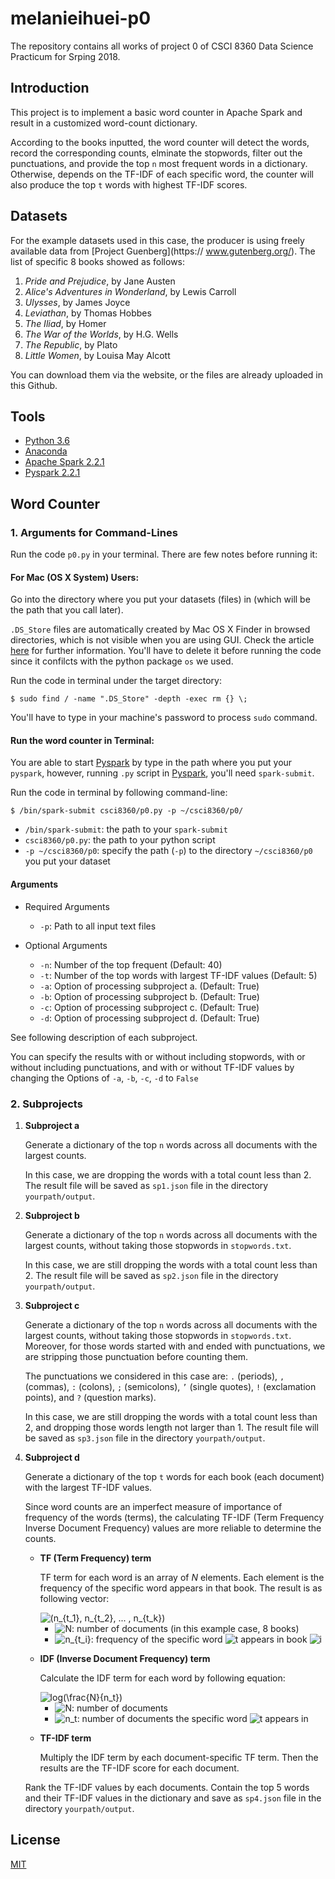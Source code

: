 # melanieihuei-p0

The repository contains all works of project 0 of CSCI 8360 Data Science Practicum for Srping 2018.

## Introduction

This project is to implement a basic word counter in Apache Spark and result in a customized word-count dictionary. 

According to the books inputted, the word counter will detect the words, record the corresponding counts, elminate the stopwords, filter out the punctuations, and provide the top `n` most frequent words in a dictionary. Otherwise, depends on the TF-IDF of each specific word, the counter will also produce the top `t` words with highest TF-IDF scores. 

## Datasets

For the example datasets used in this case, the producer is using freely available data from [Project Guenberg](https://
www.gutenberg.org/). The list of specific 8 books showed as follows:

  1. *Pride and Prejudice*, by Jane Austen
  2. *Alice's Adventures in Wonderland*, by Lewis Carroll
  3. *Ulysses*, by James Joyce
  4. *Leviathan*, by Thomas Hobbes
  5. *The Iliad*, by Homer
  6. *The War of the Worlds*, by H.G. Wells
  7. *The Republic*, by Plato
  8. *Little Women*, by Louisa May Alcott

You can download them via the website, or the files are already uploaded in this Github.

## Tools
- [Python 3.6](https://www.python.org/downloads/release/python-360/)
- [Anaconda](https://www.anaconda.com/)
- [Apache Spark 2.2.1](http://spark.apache.org/)
- [Pyspark 2.2.1](https://pypi.python.org/pypi/pyspark/2.2.1)

## Word Counter

### 1. Arguments for Command-Lines

Run the code `p0.py` in your terminal. There are few notes before running it:

#### For Mac (OS X System) Users:

Go into the directory where you put your datasets (files) in (which will be the path that you call later). 

`.DS_Store` files are automatically created by Mac OS X Finder in browsed directories, which is not visible when you are using GUI. Check the article [here](https://helpx.adobe.com/dreamweaver/kb/remove-ds-store-files-mac.html) for further information. You'll have to delete it before running the code since it confilcts with the python package `os` we used. 

Run the code in terminal under the target directory:

```
$ sudo find / -name ".DS_Store" -depth -exec rm {} \;
```

You'll have to type in your machine's password to process `sudo` command.

#### Run the word counter in Terminal:

You are able to start [Pyspark](https://pypi.python.org/pypi/pyspark/2.2.1) by type in the path where you put your `pyspark`, however, running `.py` script in [Pyspark](https://pypi.python.org/pypi/pyspark/2.2.1), you'll need `spark-submit`.

Run the code in terminal by following command-line:

```
$ /bin/spark-submit csci8360/p0.py -p ~/csci8360/p0/
```
 - `/bin/spark-submit`: the path to your `spark-submit`
 - `csci8360/p0.py`: the path to your python script
 - `-p ~/csci8360/p0`: specify the path (`-p`) to the directory `~/csci8360/p0` you put your dataset
 
#### Arguments

 * Required Arguments
    - `-p`: Path to all input text files
 
 * Optional Arguments
    - `-n`: Number of the top frequent (Default: 40)
    - `-t`: Number of the top words with largest TF-IDF values (Default: 5)
    - `-a`: Option of processing subproject a. (Default: True)
    - `-b`: Option of processing subproject b. (Default: True)
    - `-c`: Option of processing subproject c. (Default: True)
    - `-d`: Option of processing subproject d. (Default: True)

See following description of each subproject. 

You can specify the results with or without including stopwords, with or without including punctuations, and with or without TF-IDF values by changing the Options of `-a`, `-b`, `-c`, `-d` to `False`

### 2. Subprojects 
 
 1. **Subproject a**
    
    Generate a dictionary of the top `n` words across all documents with the largest counts. 
    
    In this case, we are dropping the words with a total count less than 2. The result file will be saved as `sp1.json` file in the directory `yourpath/output`.
    
 2. **Subproject b**
 
    Generate a dictionary of the top `n` words across all documents with the largest counts, without taking those stopwords in `stopwords.txt`. 
    
    In this case, we are still dropping the words with a total count less than 2. The result file will be saved as `sp2.json` file in the directory `yourpath/output`.
 
 3. **Subproject c**
 
    Generate a dictionary of the top `n` words across all documents with the largest counts, without taking those stopwords in `stopwords.txt`. Moreover, for those words started with and ended with punctuations, we are stripping those punctuation before counting them. 
    
    The punctuations we considered in this case are: `.` (periods), `,` (commas), `:` (colons), `;` (semicolons), `’` (single quotes), `!` (exclamation points), and `?` (question marks).
    
    In this case, we are still dropping the words with a total count less than 2, and dropping those words length not larger than 1. The result file will be saved as `sp3.json` file in the directory `yourpath/output`.
    
 4. **Subproject d**
 
    Generate a dictionary of the top `t` words for each book (each document) with the largest TF-IDF values. 
    
    Since word counts are an imperfect measure of importance of frequency of the words (terms), the calculating TF-IDF (Term Frequency Inverse Document Frequency) values are more reliable to determine the counts.
    
    - **TF (Term Frequency) term**
      
      TF term for each word is an array of $N$ elements. Each element is the frequency of the specific word appears in that book. The result is as following vector:
      
      <img src="https://latex.codecogs.com/gif.latex?(n_{t_1},&space;n_{t_2},&space;...&space;,&space;n_{t_k})" title="(n_{t_1}, n_{t_2}, ... , n_{t_k})" />
      
       * <img src="https://latex.codecogs.com/gif.latex?N" title="N" />: number of documents (in this example case, 8 books)
       * <img src="https://latex.codecogs.com/gif.latex?n_{t_i}" title="n_{t_i}" />: frequency of the specific word <img src="https://latex.codecogs.com/gif.latex?t" title="t" /> appears in book <img src="https://latex.codecogs.com/gif.latex?i" title="i" />
      
    - **IDF (Inverse Document Frequency) term**
      
      Calculate the IDF term for each word by following equation:
      
      <img src="https://latex.codecogs.com/gif.latex?log(\frac{N}{n_t})" title="log(\frac{N}{n_t})" />
          
       * <img src="https://latex.codecogs.com/gif.latex?N" title="N" />: number of documents
       * <img src="https://latex.codecogs.com/gif.latex?n_t" title="n_t" />: number of documents the specific word <img src="https://latex.codecogs.com/gif.latex?t" title="t" /> appears in 
    
    - **TF-IDF term**
    
      Multiply the IDF term by each document-specific TF term. Then the results are the TF-IDF score for each document.
      
    Rank the TF-IDF values by each documents. Contain the top 5 words and their TF-IDF values in the dictionary and save as `sp4.json` file in the directory `yourpath/output`.

## License

  [MIT](https://github.com/dsp-uga/melanieihuei-p0/blob/master/LICENSE)
